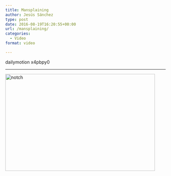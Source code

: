 ```yaml
---
title: Mansplaining
author: Jesús Sánchez
type: post
date: 2016-08-19T16:20:55+00:00
url: /mansplaining/
categories:
  - Video
format: video

---
```

dailymotion x4pbpy0

* * *

<img class="size-full wp-image-264 alignnone" src="/wp-content/uploads/2016/08/notch.png" alt="notch" width="470" height="305" srcset="/wp-content/uploads/2016/08/notch.png 470w, /wp-content/uploads/2016/08/notch-300x195.png 300w" sizes="(max-width: 470px) 100vw, 470px" />

